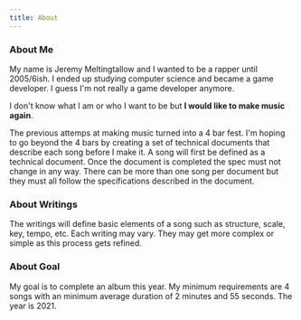 ```yaml
---
title: About
---
```

### About Me
My name is Jeremy Meltingtallow and I wanted to be a rapper until 2005/6ish. I ended up studying computer science and became a game developer. I guess I'm not really a game developer anymore.

I don't know what I am or who I want to be but **I would like to make music again**.

The previous attemps at making music turned into a 4 bar fest. I'm hoping to go beyond the 4 bars by creating a set of technical documents that describe each song before I make it. A song will first be defined as a technical document. Once the document is completed the spec must not change in any way. There can be more than one song per document but they must all follow the specifications described in the document.

### About Writings
The writings will define basic elements of a song such as structure, scale, key, tempo, etc. Each writing may vary. They may get more complex or simple as this process gets refined.

### About Goal
My goal is to complete an album this year. My minimum requirements are 4 songs with an minimum average duration of 2 minutes and 55 seconds. The year is 2021.